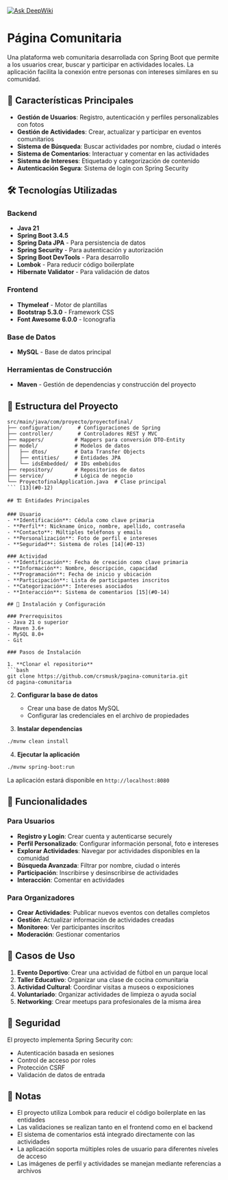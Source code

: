 [![Ask DeepWiki](https://deepwiki.com/badge.svg)](https://deepwiki.com/crsmusk/pagina-comunitaria)


# Página Comunitaria

Una plataforma web comunitaria desarrollada con Spring Boot que permite a los usuarios crear, buscar y participar en actividades locales. La aplicación facilita la conexión entre personas con intereses similares en su comunidad.

## 🚀 Características Principales

- **Gestión de Usuarios**: Registro, autenticación y perfiles personalizables con fotos
- **Gestión de Actividades**: Crear, actualizar y participar en eventos comunitarios
- **Sistema de Búsqueda**: Buscar actividades por nombre, ciudad o interés
- **Sistema de Comentarios**: Interactuar y comentar en las actividades
- **Sistema de Intereses**: Etiquetado y categorización de contenido
- **Autenticación Segura**: Sistema de login con Spring Security

## 🛠️ Tecnologías Utilizadas

### Backend
- **Java 21** 
- **Spring Boot 3.4.5** 
- **Spring Data JPA** - Para persistencia de datos 
- **Spring Security** - Para autenticación y autorización 
- **Spring Boot DevTools** - Para desarrollo 
- **Lombok** - Para reducir código boilerplate 
- **Hibernate Validator** - Para validación de datos  

### Frontend
- **Thymeleaf** - Motor de plantillas 
- **Bootstrap 5.3.0** - Framework CSS 
- **Font Awesome 6.0.0** - Iconografía 

### Base de Datos
- **MySQL** - Base de datos principal 

### Herramientas de Construcción
- **Maven** - Gestión de dependencias y construcción del proyecto  

## 📁 Estructura del Proyecto

```
src/main/java/com/proyecto/proyectofinal/
├── configuration/     # Configuraciones de Spring
├── controller/        # Controladores REST y MVC
├── mappers/          # Mappers para conversión DTO-Entity
├── model/            # Modelos de datos
│   ├── dtos/         # Data Transfer Objects
│   ├── entities/     # Entidades JPA
│   └── idsEmbedded/  # IDs embebidos
├── repository/       # Repositorios de datos
├── service/          # Lógica de negocio
└── ProyectofinalApplication.java  # Clase principal
``` [13](#0-12) 

## 🏗️ Entidades Principales

### Usuario
- **Identificación**: Cédula como clave primaria
- **Perfil**: Nickname único, nombre, apellido, contraseña
- **Contacto**: Múltiples teléfonos y emails
- **Personalización**: Foto de perfil e intereses
- **Seguridad**: Sistema de roles [14](#0-13) 

### Actividad
- **Identificación**: Fecha de creación como clave primaria
- **Información**: Nombre, descripción, capacidad
- **Programación**: Fecha de inicio y ubicación
- **Participación**: Lista de participantes inscritos
- **Categorización**: Intereses asociados
- **Interacción**: Sistema de comentarios [15](#0-14) 

## 🚀 Instalación y Configuración

### Prerrequisitos
- Java 21 o superior
- Maven 3.6+
- MySQL 8.0+
- Git

### Pasos de Instalación

1. **Clonar el repositorio**
```bash
git clone https://github.com/crsmusk/pagina-comunitaria.git
cd pagina-comunitaria
```

2. **Configurar la base de datos**
    - Crear una base de datos MySQL
    - Configurar las credenciales en el archivo de propiedades

3. **Instalar dependencias**
```bash
./mvnw clean install
```

4. **Ejecutar la aplicación**
```bash
./mvnw spring-boot:run
```

La aplicación estará disponible en `http://localhost:8080`

## 📖 Funcionalidades

### Para Usuarios
- **Registro y Login**: Crear cuenta y autenticarse securely
- **Perfil Personalizado**: Configurar información personal, foto e intereses
- **Explorar Actividades**: Navegar por actividades disponibles en la comunidad
- **Búsqueda Avanzada**: Filtrar por nombre, ciudad o interés
- **Participación**: Inscribirse y desinscribirse de actividades
- **Interacción**: Comentar en actividades 

### Para Organizadores
- **Crear Actividades**: Publicar nuevos eventos con detalles completos
- **Gestión**: Actualizar información de actividades creadas
- **Monitoreo**: Ver participantes inscritos
- **Moderación**: Gestionar comentarios

## 🎯 Casos de Uso

1. **Evento Deportivo**: Crear una actividad de fútbol en un parque local
2. **Taller Educativo**: Organizar una clase de cocina comunitaria
3. **Actividad Cultural**: Coordinar visitas a museos o exposiciones
4. **Voluntariado**: Organizar actividades de limpieza o ayuda social
5. **Networking**: Crear meetups para profesionales de la misma área

## 🔐 Seguridad

El proyecto implementa Spring Security con:
- Autenticación basada en sesiones
- Control de acceso por roles
- Protección CSRF
- Validación de datos de entrada 

## 📝 Notas

- El proyecto utiliza Lombok para reducir el código boilerplate en las entidades
- Las validaciones se realizan tanto en el frontend como en el backend
- El sistema de comentarios está integrado directamente con las actividades
- La aplicación soporta múltiples roles de usuario para diferentes niveles de acceso
- Las imágenes de perfil y actividades se manejan mediante referencias a archivos


